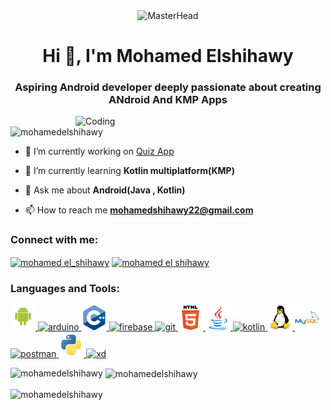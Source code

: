 <div align="center">
  <img src="https://github.com/MohamedElshihawy/MohamedElshihawy/assets/91369966/c5d1900a-cf6f-4842-b3e0-b458de6d130f" alt="MasterHead">
</div>
<h1 align="center">Hi 👋, I'm Mohamed Elshihawy</h1>
<h3 align="center">Aspiring Android developer deeply passionate about creating ANdroid And KMP Apps</h3>
<img align="right" width="400" alt="Coding" src="https://github.com/MohamedElshihawy/MohamedElshihawy/assets/91369966/0e98a97a-4c3d-4cb9-9e2d-f4f69ac41e6b">
<p align="left"> <img src="https://komarev.com/ghpvc/?username=mohamedelshihawy&label=Profile%20views&color=0e75b6&style=flat" alt="mohamedelshihawy" /> </p>

- 🔭 I’m currently working on [Quiz App](https://github.com/MohamedElshihawy/QuizApp_v1)

- 🌱 I’m currently learning **Kotlin multiplatform(KMP)**

- 💬 Ask me about **Android(Java , Kotlin)**

- 📫 How to reach me **mohamedshihawy22@gmail.com**

<h3 align="left">Connect with me:</h3>
<p align="left">
<a href="https://linkedin.com/in/mohamed el_shihawy" target="blank"><img align="center" src="https://raw.githubusercontent.com/rahuldkjain/github-profile-readme-generator/master/src/images/icons/Social/linked-in-alt.svg" alt="mohamed el_shihawy" height="30" width="40" /></a>
<a href="https://fb.com/mohamed el shihawy" target="blank"><img align="center" src="https://raw.githubusercontent.com/rahuldkjain/github-profile-readme-generator/master/src/images/icons/Social/facebook.svg" alt="mohamed el shihawy" height="30" width="40" /></a>
</p>

<h3 align="left">Languages and Tools:</h3>
<p align="left"> <a href="https://developer.android.com" target="_blank" rel="noreferrer"> <img src="https://raw.githubusercontent.com/devicons/devicon/master/icons/android/android-original-wordmark.svg" alt="android" width="40" height="40"/> </a> <a href="https://www.arduino.cc/" target="_blank" rel="noreferrer"> <img src="https://cdn.worldvectorlogo.com/logos/arduino-1.svg" alt="arduino" width="40" height="40"/> </a> <a href="https://www.w3schools.com/cpp/" target="_blank" rel="noreferrer"> <img src="https://raw.githubusercontent.com/devicons/devicon/master/icons/cplusplus/cplusplus-original.svg" alt="cplusplus" width="40" height="40"/> </a> <a href="https://firebase.google.com/" target="_blank" rel="noreferrer"> <img src="https://www.vectorlogo.zone/logos/firebase/firebase-icon.svg" alt="firebase" width="40" height="40"/> </a> <a href="https://git-scm.com/" target="_blank" rel="noreferrer"> <img src="https://www.vectorlogo.zone/logos/git-scm/git-scm-icon.svg" alt="git" width="40" height="40"/> </a> <a href="https://www.w3.org/html/" target="_blank" rel="noreferrer"> <img src="https://raw.githubusercontent.com/devicons/devicon/master/icons/html5/html5-original-wordmark.svg" alt="html5" width="40" height="40"/> </a> <a href="https://www.java.com" target="_blank" rel="noreferrer"> <img src="https://raw.githubusercontent.com/devicons/devicon/master/icons/java/java-original.svg" alt="java" width="40" height="40"/> </a> <a href="https://kotlinlang.org" target="_blank" rel="noreferrer"> <img src="https://www.vectorlogo.zone/logos/kotlinlang/kotlinlang-icon.svg" alt="kotlin" width="40" height="40"/> </a> <a href="https://www.linux.org/" target="_blank" rel="noreferrer"> <img src="https://raw.githubusercontent.com/devicons/devicon/master/icons/linux/linux-original.svg" alt="linux" width="40" height="40"/> </a> <a href="https://www.mysql.com/" target="_blank" rel="noreferrer"> <img src="https://raw.githubusercontent.com/devicons/devicon/master/icons/mysql/mysql-original-wordmark.svg" alt="mysql" width="40" height="40"/> </a> <a href="https://postman.com" target="_blank" rel="noreferrer"> <img src="https://www.vectorlogo.zone/logos/getpostman/getpostman-icon.svg" alt="postman" width="40" height="40"/> </a> <a href="https://www.python.org" target="_blank" rel="noreferrer"> <img src="https://raw.githubusercontent.com/devicons/devicon/master/icons/python/python-original.svg" alt="python" width="40" height="40"/> </a> <a href="https://www.adobe.com/products/xd.html" target="_blank" rel="noreferrer"> <img src="https://cdn.worldvectorlogo.com/logos/adobe-xd.svg" alt="xd" width="40" height="40"/> </a> </p>

<p><img align="left" src="https://github-readme-stats.vercel.app/api/top-langs?username=mohamedelshihawy&show_icons=true&locale=en&layout=compact" alt="mohamedelshihawy" /></p>

<p>&nbsp;<img align="center" src="https://github-readme-stats.vercel.app/api?username=mohamedelshihawy&show_icons=true&locale=en" alt="mohamedelshihawy" /></p>

<p><img align="center" src="https://github-readme-streak-stats.herokuapp.com/?user=mohamedelshihawy&" alt="mohamedelshihawy" /></p>
